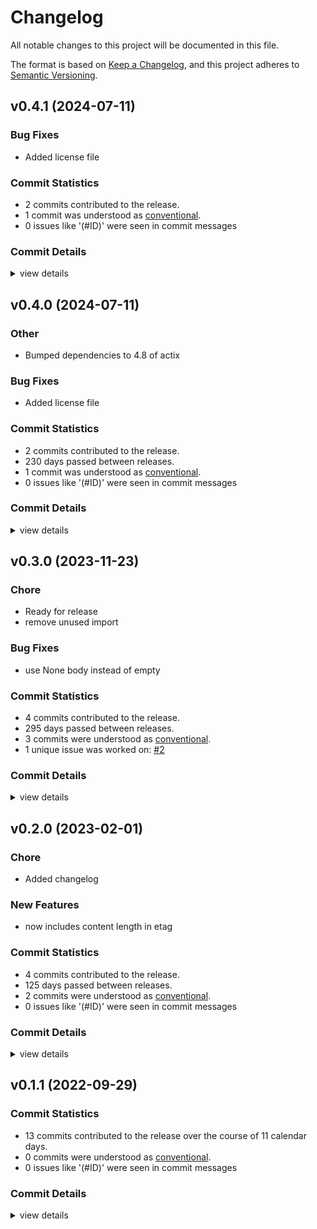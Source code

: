 # Changelog

All notable changes to this project will be documented in this file.

The format is based on [Keep a Changelog](https://keepachangelog.com/en/1.0.0/),
and this project adheres to [Semantic Versioning](https://semver.org/spec/v2.0.0.html).

## v0.4.1 (2024-07-11)

### Bug Fixes

 - <csr-id-3fb91b7a78413cd2e3565ce33549cd628f97cd9f/> Added license file

### Commit Statistics

<csr-read-only-do-not-edit/>

 - 2 commits contributed to the release.
 - 1 commit was understood as [conventional](https://www.conventionalcommits.org).
 - 0 issues like '(#ID)' were seen in commit messages

### Commit Details

<csr-read-only-do-not-edit/>

<details><summary>view details</summary>

 * **Uncategorized**
    - Release actix-middleware-etag v0.4.0 ([`ca77b11`](https://github.com/chriswk/actix-middleware-etag/commit/ca77b11088997da08990b27605ca7b92378a3fdf))
    - Added license file ([`3fb91b7`](https://github.com/chriswk/actix-middleware-etag/commit/3fb91b7a78413cd2e3565ce33549cd628f97cd9f))
</details>

## v0.4.0 (2024-07-11)

<csr-id-f1ffaad020060379377ed6bdf05eeaab5a5d0a15/>

### Other

 - <csr-id-f1ffaad020060379377ed6bdf05eeaab5a5d0a15/> Bumped dependencies to 4.8 of actix

### Bug Fixes

 - <csr-id-3fb91b7a78413cd2e3565ce33549cd628f97cd9f/> Added license file

### Commit Statistics

<csr-read-only-do-not-edit/>

 - 2 commits contributed to the release.
 - 230 days passed between releases.
 - 1 commit was understood as [conventional](https://www.conventionalcommits.org).
 - 0 issues like '(#ID)' were seen in commit messages

### Commit Details

<csr-read-only-do-not-edit/>

<details><summary>view details</summary>

 * **Uncategorized**
    - Release actix-middleware-etag v0.4.0 ([`194bf91`](https://github.com/chriswk/actix-middleware-etag/commit/194bf919ce052fae8260cfe8c7b088e75c941eec))
    - Bumped dependencies to 4.8 of actix ([`f1ffaad`](https://github.com/chriswk/actix-middleware-etag/commit/f1ffaad020060379377ed6bdf05eeaab5a5d0a15))
</details>

## v0.3.0 (2023-11-23)

<csr-id-864504de94e17b5c1f48e86ffa6ffda3f3703012/>
<csr-id-706fc83a66682004709d164ed10b3ad0407a34c3/>

### Chore

 - <csr-id-864504de94e17b5c1f48e86ffa6ffda3f3703012/> Ready for release
 - <csr-id-706fc83a66682004709d164ed10b3ad0407a34c3/> remove unused import

### Bug Fixes

 - <csr-id-c93f9768d71bdd4a967cc02f68eec816833d607b/> use None body instead of empty

### Commit Statistics

<csr-read-only-do-not-edit/>

 - 4 commits contributed to the release.
 - 295 days passed between releases.
 - 3 commits were understood as [conventional](https://www.conventionalcommits.org).
 - 1 unique issue was worked on: [#2](https://github.com/chriswk/actix-middleware-etag/issues/2)

### Commit Details

<csr-read-only-do-not-edit/>

<details><summary>view details</summary>

 * **[#2](https://github.com/chriswk/actix-middleware-etag/issues/2)**
    - Use None body instead of empty ([`c93f976`](https://github.com/chriswk/actix-middleware-etag/commit/c93f9768d71bdd4a967cc02f68eec816833d607b))
 * **Uncategorized**
    - Release actix-middleware-etag v0.3.0 ([`f42be50`](https://github.com/chriswk/actix-middleware-etag/commit/f42be50440883bb0620955f2a2f25dffd09c124c))
    - Ready for release ([`864504d`](https://github.com/chriswk/actix-middleware-etag/commit/864504de94e17b5c1f48e86ffa6ffda3f3703012))
    - Remove unused import ([`706fc83`](https://github.com/chriswk/actix-middleware-etag/commit/706fc83a66682004709d164ed10b3ad0407a34c3))
</details>

## v0.2.0 (2023-02-01)

<csr-id-ace591e23b0ee4b31054090bd15aa2782d1e2cbf/>

### Chore

 - <csr-id-ace591e23b0ee4b31054090bd15aa2782d1e2cbf/> Added changelog

### New Features

 - <csr-id-fe10145fa730d9c45deb7e05c594ad5760b9761a/> now includes content length in etag

### Commit Statistics

<csr-read-only-do-not-edit/>

 - 4 commits contributed to the release.
 - 125 days passed between releases.
 - 2 commits were understood as [conventional](https://www.conventionalcommits.org).
 - 0 issues like '(#ID)' were seen in commit messages

### Commit Details

<csr-read-only-do-not-edit/>

<details><summary>view details</summary>

 * **Uncategorized**
    - Release actix-middleware-etag v0.2.0 ([`ad14cc8`](https://github.com/chriswk/actix-middleware-etag/commit/ad14cc81231fb5a846d71b2a256b927bef8c6467))
    - Added changelog ([`ace591e`](https://github.com/chriswk/actix-middleware-etag/commit/ace591e23b0ee4b31054090bd15aa2782d1e2cbf))
    - Release actix-middleware-etag v0.2.0 ([`7dc14e6`](https://github.com/chriswk/actix-middleware-etag/commit/7dc14e68c542dba9b83588707afa4780aadd5c71))
    - Now includes content length in etag ([`fe10145`](https://github.com/chriswk/actix-middleware-etag/commit/fe10145fa730d9c45deb7e05c594ad5760b9761a))
</details>

## v0.1.1 (2022-09-29)

### Commit Statistics

<csr-read-only-do-not-edit/>

 - 13 commits contributed to the release over the course of 11 calendar days.
 - 0 commits were understood as [conventional](https://www.conventionalcommits.org).
 - 0 issues like '(#ID)' were seen in commit messages

### Commit Details

<csr-read-only-do-not-edit/>

<details><summary>view details</summary>

 * **Uncategorized**
    - Added publish workflow ([`bd5cd24`](https://github.com/chriswk/actix-middleware-etag/commit/bd5cd246475d89a92fbaac2dd2899931eadd568b))
    - Tighten dependencies ([`f9bd997`](https://github.com/chriswk/actix-middleware-etag/commit/f9bd99743929d6c6ff7d48ecf9a30fb18a11ce98))
    - Updated with rust email address ([`c1c3209`](https://github.com/chriswk/actix-middleware-etag/commit/c1c32097d927772ab7fc66caa2d8aec868eba622))
    - Added cargo tags ([`6f93359`](https://github.com/chriswk/actix-middleware-etag/commit/6f93359e059e0441dbe8322005bd9ca5d37ddac5))
    - Update documentation to actually talk about our middleware ([`cea74b1`](https://github.com/chriswk/actix-middleware-etag/commit/cea74b1e3fa67eb7230640889a1833f1d67ce609))
    - Mention expressjs middleware ([`8e94a50`](https://github.com/chriswk/actix-middleware-etag/commit/8e94a504857b82fac40d744b6c562a38ac8c4405))
    - Updated with docs and only run on GETs ([`212d4b1`](https://github.com/chriswk/actix-middleware-etag/commit/212d4b1493f1a8885749a96209beae29e3bd8295))
    - Fight the borrow checker and the borrow checker wins ([`e29b3ba`](https://github.com/chriswk/actix-middleware-etag/commit/e29b3baa261eadb397a8b817e67312161ddd17bb))
    - Workflow for rust-cache is v2 ([`2790556`](https://github.com/chriswk/actix-middleware-etag/commit/2790556d3eb98a4f0873575b852f33d98ec18e84))
    - Try to setup ci ([`03f259f`](https://github.com/chriswk/actix-middleware-etag/commit/03f259f270ffe483f8f37255a120c007f23f0c33))
    - Added Header trait ([`0fe4a66`](https://github.com/chriswk/actix-middleware-etag/commit/0fe4a6656a1e8586d1b835a39a9fd92ef7e6320f))
    - Added tests and a favicon to test hashing binary files ([`f8501f6`](https://github.com/chriswk/actix-middleware-etag/commit/f8501f6a8be81c04ec897906b272a19f3bf91b21))
    - Initial implementation taken from https://gitlab.com/famedly/company/backend/libraries/actix-etags ([`33f33fe`](https://github.com/chriswk/actix-middleware-etag/commit/33f33fe44f12f3f15981d424d590a1dd12ad4237))
</details>


